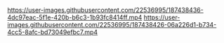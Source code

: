 
https://user-images.githubusercontent.com/22536995/187438436-4dc97eac-5f1e-420b-b6c3-1b93fc8414ff.mp4
https://user-images.githubusercontent.com/22536995/187438426-06a226d1-b734-4cc5-8afc-bd73049efbc7.mp4

